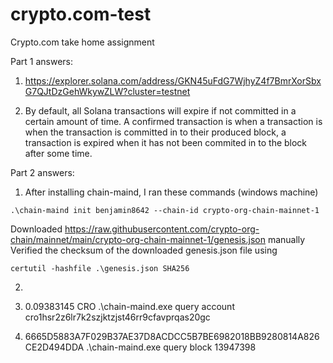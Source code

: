 # crypto.com-test
Crypto.com take home assignment

Part 1 answers:
1. https://explorer.solana.com/address/GKN45uFdG7WjhyZ4f7BmrXorSbxG7QJtDzGehWkywZLW?cluster=testnet

2. By default, all Solana transactions will expire if not committed in a certain amount of time. A confirmed transaction is when a transaction is when the transaction is committed in to their produced block, a transaction is expired when it has not been commited in to the block after some time.


Part 2 answers:
1. After installing chain-maind, I ran these commands (windows machine)
```
.\chain-maind init benjamin8642 --chain-id crypto-org-chain-mainnet-1
```
Downloaded https://raw.githubusercontent.com/crypto-org-chain/mainnet/main/crypto-org-chain-mainnet-1/genesis.json manually
Verified the checksum of the downloaded genesis.json file using
```
certutil -hashfile .\genesis.json SHA256
```

2. 

3. 0.09383145 CRO .\chain-maind.exe query account cro1hsr2z6lr7k2szjktzjst46rr9cfavprqas20gc

4. 6665D5883A7F029B37AE37D8ACDCC5B7BE6982018BB9280814A826CE2D494DDA .\chain-maind.exe query block 13947398

